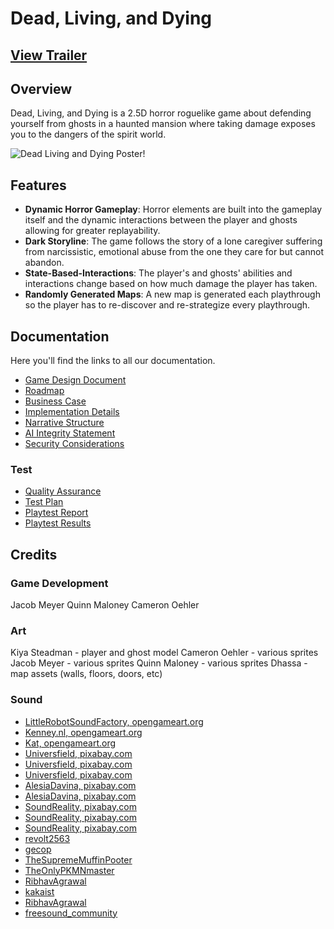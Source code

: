 # Dead, Living, and Dying

## [View Trailer](https://youtu.be/PIR2D62m74M)

## Overview
Dead, Living, and Dying is a 2.5D horror roguelike game about defending yourself from ghosts in a haunted mansion where taking damage exposes you to the dangers of the spirit world.

![Dead Living and Dying Poster!](./doc/DLD-Poster.png)

## Features
- **Dynamic Horror Gameplay**: Horror elements are built into the gameplay itself and the dynamic interactions between the player and ghosts allowing for greater replayability.
- **Dark Storyline**: The game follows the story of a lone caregiver suffering from narcissistic, emotional abuse from the one they care for but cannot abandon.
- **State-Based-Interactions**: The player's and ghosts' abilities and interactions change based on how much damage the player has taken.
- **Randomly Generated Maps**: A new map is generated each playthrough so the player has to re-discover and re-strategize every playthrough.

## Documentation

Here you'll find the links to all our documentation.

- [Game Design Document](./doc/Game-Design-Document.pdf)
- [Roadmap](./doc/Revised-Road-Map.pdf)
- [Business Case](./doc/Business-Case.pdf)
- [Implementation Details](./doc/Implementation-Details.pdf)
- [Narrative Structure](./doc/Narrative-Structure.pdf)
- [AI Integrity Statement](./doc/AI-Integrity-Statement.pdf)
- [Security Considerations](./doc/Security-Considerations.pdf)

### Test
- [Quality Assurance](./doc/test/Quality-Assurance-Document.pdf)
- [Test Plan](./doc/test/Test-Plan.pdf)
- [Playtest Report](./doc/test/Playtest-Report.pdf)
- [Playtest Results](./doc/test/Playtest-Report-Results.xlsx)

## Credits

### Game Development

Jacob Meyer
Quinn Maloney
Cameron Oehler

### Art

Kiya Steadman - player and ghost model
Cameron Oehler - various sprites
Jacob Meyer - various sprites
Quinn Maloney - various sprites
Dhassa -  map assets (walls, floors, doors, etc)

### Sound

- [LittleRobotSoundFactory, opengameart.org](https://opengameart.org/content/horror-sound-effects-library)
- [Kenney.nl, opengameart.org](https://opengameart.org/content/51-ui-sound-effects-buttons-switches-and-clicks)
- [Kat, opengameart.org](https://opengameart.org/content/scary-echoey-horn-esque-sound)
- [Universfield, pixabay.com](https://pixabay.com/sound-effects/horror-game-score-point-117202/)
- [Universfield, pixabay.com](https://pixabay.com/sound-effects/horror-background-atmosphere-156462/)
- [Universfield, pixabay.com](https://pixabay.com/sound-effects/horror-background-atmosphere-for-scary-scenes-179446/)
- [AlesiaDavina, pixabay.com](https://pixabay.com/sound-effects/poltergeist-horror-sound-189929/)
- [AlesiaDavina, pixabay.com](https://pixabay.com/sound-effects/horror-sound-effect-paranormal-2-vol-003-172826/)
- [SoundReality, pixabay.com](https://pixabay.com/sound-effects/horror-eternal-why-249035/)
- [SoundReality, pixabay.com](https://pixabay.com/sound-effects/horror-rumbling-threat-253850/)
- [SoundReality, pixabay.com](https://pixabay.com/sound-effects/horror-southern-lights-251799/)
- [revolt2563](https://pixabay.com/sound-effects/footsteps-dirt-gravel-6823/)
- [gecop](https://pixabay.com/sound-effects/footsteps-cellar-26890/)
- [TheSupremeMuffinPooter](https://pixabay.com/sound-effects/dry-footsteps-39567/)
- [TheOnlyPKMNmaster](https://pixabay.com/sound-effects/step-soundwav-14903/)
- [RibhavAgrawal](https://pixabay.com/sound-effects/female-character-screamgaming-style-230506/)
- [kakaist](https://pixabay.com/sound-effects/glass-break-316720/)
- [RibhavAgrawal](https://pixabay.com/sound-effects/search/wood%20hit/)
- [freesound_community](https://pixabay.com/sound-effects/search/blowing%20out%20candles/)
